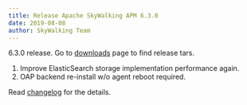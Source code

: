```yaml
---
title: Release Apache SkyWalking APM 6.3.0
date: 2019-08-08
author: SkyWalking Team
---
```


6.3.0 release. Go to [downloads](/downloads) page to find release tars.

1. Improve ElasticSearch storage implementation performance again.
1. OAP backend re-install w/o agent reboot required.

Read [changelog](https://github.com/apache/skywalking/blob/master/CHANGES.md) for the details.
